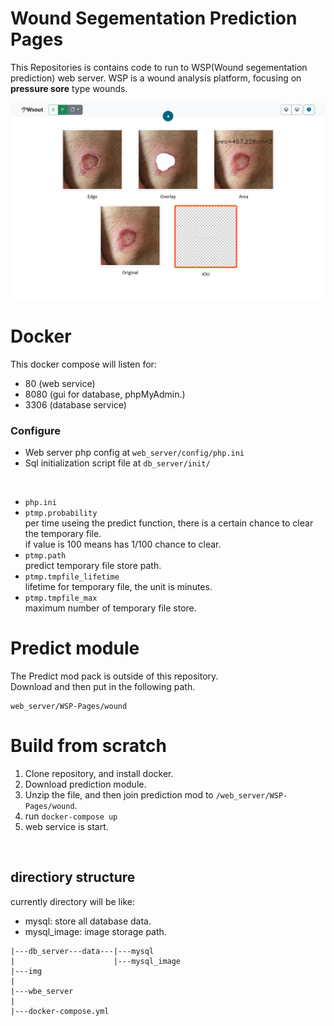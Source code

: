 # Wound Segementation Prediction Pages

This Repositories is contains code to run to WSP(Wound segementation prediction) web server.
WSP is a wound analysis platform, focusing on **pressure sore** type wounds.

![](https://github.com/Hotshot824/WSP-Pages/blob/main/img/paint_example.png?raw=true)

# Docker
This docker compose will listen for:
* 80 (web service)
* 8080 (gui for database, phpMyAdmin.)
* 3306 (database service)

### Configure
* Web server php config at `web_server/config/php.ini`
* Sql initialization script file at `db_server/init/`

&nbsp;

* `php.ini`
* `ptmp.probability`  
    per time useing the predict function, there is a certain chance to clear the temporary file.  
    if value is 100 means has 1/100 chance to clear.
* `ptmp.path`  
    predict temporary file store path.
* `ptmp.tmpfile_lifetime`  
    lifetime for temporary file, the unit is minutes.
* `ptmp.tmpfile_max`  
    maximum number of temporary file store.

# Predict module
The Predict mod pack is outside of this repository. \
Download and then put in the following path.
```
web_server/WSP-Pages/wound
```

# Build from scratch

1. Clone repository, and install docker.
2. Download prediction module.
3. Unzip the file, and then join prediction mod to `/web_server/WSP-Pages/wound`.
4. run `docker-compose up`
5. web service is start.

<br>

## directiory structure

currently directory will be like:
- mysql: store all database data.
- mysql_image: image storage path.

```
|---db_server---data---|---mysql
|                      |---mysql_image
|---img
|
|---wbe_server
|
|---docker-compose.yml
```
